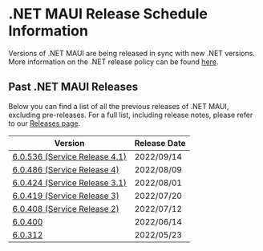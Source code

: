 # .NET MAUI Release Schedule Information

Versions of .NET MAUI are being released in sync with new .NET versions. More information on the .NET release policy can be found [here](https://dotnet.microsoft.com/platform/support/policy/dotnet-core).

## Past .NET MAUI Releases

Below you can find a list of all the previous releases of .NET MAUI, excluding pre-releases.
For a full list, including release notes, please refer to our [Releases page](https://github.com/dotnet/maui/releases).

| Version | Release Date |
|---------|--------------|
| [6.0.536 (Service Release 4.1)](https://github.com/dotnet/maui/releases/tag/6.0.536) | 2022/09/14 |
| [6.0.486 (Service Release 4)](https://github.com/dotnet/maui/releases/tag/6.0.486) | 2022/08/09 |
| [6.0.424 (Service Release 3.1)](https://github.com/dotnet/maui/releases/tag/6.0.424) | 2022/08/01 |
| [6.0.419 (Service Release 3)](https://github.com/dotnet/maui/releases/tag/6.0.419) | 2022/07/20 |
| [6.0.408 (Service Release 2)](https://github.com/dotnet/maui/releases/tag/6.0.408) | 2022/07/12 |
| [6.0.400](https://github.com/dotnet/maui/releases/tag/6.0.400) | 2022/06/14 |
| [6.0.312](https://github.com/dotnet/maui/releases/tag/6.0.312) | 2022/05/23 |
